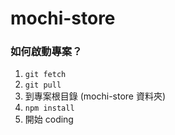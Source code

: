# mochi-store

### 如何啟動專案？

1. `git fetch`
2. `git pull`
3. 到專案根目錄 (mochi-store 資料夾) 
4. `npm install`
5. 開始 coding

